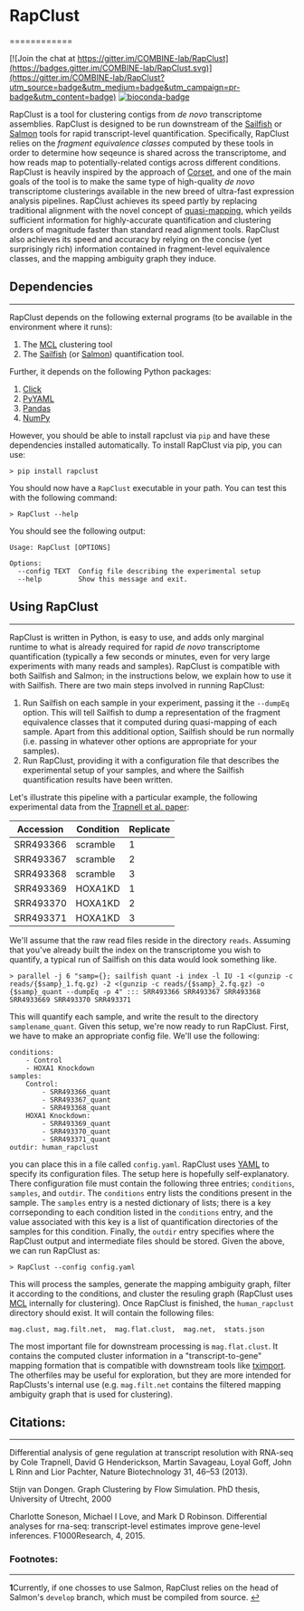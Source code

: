 # RapClust 
============

[![Join the chat at https://gitter.im/COMBINE-lab/RapClust](https://badges.gitter.im/COMBINE-lab/RapClust.svg)](https://gitter.im/COMBINE-lab/RapClust?utm_source=badge&utm_medium=badge&utm_campaign=pr-badge&utm_content=badge)
[![bioconda-badge](https://img.shields.io/badge/install%20with-bioconda-brightgreen.svg?style=flat-square)](http://bioconda.github.io)


RapClust is a tool for clustering contigs from *de novo* transcriptome assemblies.  RapClust is designed to be run downstream of the [Sailfish](https://github.com/kingsfordgroup/sailfish) or [Salmon](https://github.com/COMBINE-lab/salmon) tools for rapid transcript-level quantification.  Specifically, RapClust relies on the *fragment equivalence classes* computed by these tools in order to determine how seqeunce is shared across the transcriptome, and how reads map to potentially-related contigs across different conditions.  RapClust is heavily inspired by the approach of [Corset](https://github.com/Oshlack/Corset), and one of the main goals of the tool is to make the same type of high-quality *de novo* transcriptome clusterings available in the new breed of ultra-fast expression analysis pipelines.  RapClust achieves its speed partly by replacing traditional alignment with the novel concept of [quasi-mapping](https://github.com/COMBINE-lab/RapMap), which yeilds sufficient information for highly-accurate quantification and clustering orders of magnitude faster than standard read alignment tools.  RapClust also achieves its speed and accuracy by relying on the concise (yet surprisingly rich) information contained in fragment-level equivalence classes, and the mapping ambiguity graph they induce.

## Dependencies
----------------

RapClust depends on the following external programs (to be available in the environment where it runs):

  1. The [MCL](http://micans.org/mcl/) clustering tool
  2. The [Sailfish](https://github.com/kingsfordgroup/sailfish) (or [Salmon](https://github.com/COMBINE-lab/salmon)) quantification tool.

Further, it depends on the following Python packages:
  
  1. [Click](http://click.pocoo.org/5/)
  2. [PyYAML](https://pypi.python.org/pypi/PyYAML)
  3. [Pandas](http://pandas.pydata.org/)
  4. [NumPy](http://www.numpy.org/)

However, you should be able to install rapclust via `pip` and have these dependencies installed automatically.  To install RapClust via pip, you can use:

```
> pip install rapclust
```

You should now have a `RapClust` executable in your path.  You can test this with the following command:

```
> RapClust --help
```

You should see the following output:

```
Usage: RapClust [OPTIONS]

Options:
  --config TEXT  Config file describing the experimental setup
  --help         Show this message and exit.
```

## Using RapClust
------------------

RapClust is written in Python, is easy to use, and adds only marginal runtime to what is already required for rapid *de novo* transcriptome quantification (typically a few seconds or minutes, even for very large experiments with many reads and samples).  RapClust is compatible with both Sailfish and Salmon; in the instructions below, we explain how to use it with Sailfish.  There are two main steps involved in running RapClust:

  1. Run Sailfish on each sample in your experiment, passing it the `--dumpEq` option.  This will tell Sailfish to dump a representation of the fragment equivalence classes that it computed during quasi-mapping of each sample.  Apart from this additional option, Sailfish should be run normally (i.e. passing in whatever other options are appropriate for your samples).
  2. Run RapClust, providing it with a configuration file that describes the experimental setup of your samples, and where the Sailfish quantification results have been written.
    
Let's illustrate this pipeline with a particular example, the following experimental data from the [Trapnell et al. paper](http://www.nature.com/nbt/journal/v31/n1/full/nbt.2450.html):

Accession | Condition | Replicate
----------|-----------|----------
SRR493366 | scramble  | 1
SRR493367	| scramble  | 2
SRR493368	| scramble  | 3
SRR493369	| HOXA1KD	  | 1
SRR493370	| HOXA1KD	  | 2
SRR493371 | HOXA1KD   | 3

We'll assume that the raw read files reside in the directory `reads`.  Assuming that you've already built the index on the transcriptome you wish to quantify, a typical run of Sailfish on this data would look something like.

```
> parallel -j 6 "samp={}; sailfish quant -i index -l IU -1 <(gunzip -c reads/{$samp}_1.fq.gz) -2 <(gunzip -c reads/{$samp}_2.fq.gz) -o {$samp}_quant --dumpEq -p 4" ::: SRR493366 SRR493367 SRR493368 SRR4933669 SRR493370 SRR493371
```

This will quantify each sample, and write the result to the directory `samplename_quant`.  Given this setup, we're now ready to run RapClust.  First, we have to make an appropriate config file.  We'll use the following:

```
conditions:
    - Control
    - HOXA1 Knockdown
samples:
    Control:
        - SRR493366_quant
        - SRR493367_quant
        - SRR493368_quant
    HOXA1 Knockdown:
        - SRR493369_quant
        - SRR493370_quant
        - SRR493371_quant
outdir: human_rapclust
```

you can place this in a file called `config.yaml`.  RapClust uses [YAML](http://yaml.org/) to specify its configuration files.  The setup here is hopefully self-explanatory.  There configuration file must contain the following three entries; `conditions`, `samples`, and `outdir`.  The `conditions` entry lists the conditions present in the sample. The `samples` entry is a nested dictionary of lists; there is a key corrseponding to each condition listed in the `conditions` entry, and the value associated with this key is a list of quantification directories of the samples for this condition.  Finally, the `outdir` entry specifies where the RapClust output and intermediate files should be stored.  Given the above, we can run RapClust as:

```
> RapClust --config config.yaml
```

This will process the samples, generate the mapping ambiguity graph, filter it according to the conditions, and cluster the resuling graph (RapClust uses [MCL](http://micans.org/mcl/) internally for clustering).  Once RapClust is finished, the `human_rapclust` directory should exist.  It will contain the following files:

`mag.clust, mag.filt.net,  mag.flat.clust,  mag.net,  stats.json`

The most important file for downstream processing is `mag.flat.clust`.  It contains the computed cluster information in a "transcript-to-gene" mapping formation that is compatible with downstream tools like [tximport](https://github.com/mikelove/tximport).  The otherfiles may be useful for exploration, but they are more intended for RapClusts's internal use (e.g. `mag.filt.net` contains the filtered mapping ambiguity graph that is used for clustering).


## Citations:
-------------

Differential analysis of gene regulation at transcript resolution with RNA-seq by Cole Trapnell, David G Henderickson, Martin Savageau, Loyal Goff, John L Rinn and Lior Pachter, Nature Biotechnology 31, 46–53 (2013).

Stijn van Dongen. Graph Clustering by Flow Simulation. PhD thesis, University of Utrecht, 2000

Charlotte Soneson, Michael I Love, and Mark D Robinson. Differential analyses for rna-seq: transcript-level estimates improve gene-level inferences. F1000Research, 4, 2015.

### Footnotes:
--------------
<b id="f1">1</b>Currently, if one chosses to use Salmon, RapClust relies on the head of Salmon's `develop` branch, which must be compiled from source. [↩](#a1)
